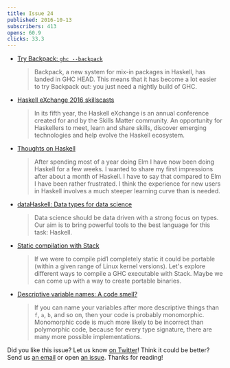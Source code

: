 ```yaml
---
title: Issue 24
published: 2016-10-13
subscribers: 413
opens: 60.9
clicks: 33.3
---
```


-   [Try Backpack: `ghc --backpack`](http://blog.ezyang.com/2016/10/try-backpack-ghc-backpack/)

    > Backpack, a new system for mix-in packages in Haskell, has landed in GHC HEAD. This means that it has become a lot easier to try Backpack out: you just need a nightly build of GHC.

-   [Haskell eXchange 2016 skillscasts](https://skillsmatter.com/conferences/7276-haskell-exchange-2016#skillscasts)

    > In its fifth year, the Haskell eXchange is an annual conference created for and by the Skills Matter community. An opportunity for Haskellers to meet, learn and share skills, discover emerging technologies and help evolve the Haskell ecosystem.

-   [Thoughts on Haskell](http://get-finch.com/2016/09/26/thoughts_on_haskell.html)

    > After spending most of a year doing Elm I have now been doing Haskell for a few weeks. I wanted to share my first impressions after about a month of Haskell. I have to say that compared to Elm I have been rather frustrated. I think the experience for new users in Haskell involves a much steeper learning curve than is needed.

-   [dataHaskell: Data types for data science](http://www.datahaskell.org)

    > Data science should be data driven with a strong focus on types. Our aim is to bring powerful tools to the best language for this task: Haskell.

-   [Static compilation with Stack](https://www.fpcomplete.com/blog/2016/10/static-compilation-with-stack)

    > If we were to compile pid1 completely static it could be portable (within a given range of Linux kernel versions). Let's explore different ways to compile a GHC executable with Stack. Maybe we can come up with a way to create portable binaries.

-   [Descriptive variable names: A code smell?](http://degoes.net/articles/insufficiently-polymorphic)

    > If you can name your variables after more descriptive things than `f`, `a`, `b`, and so on, then your code is probably monomorphic. Monomorphic code is much more likely to be incorrect than polymorphic code, because for every type signature, there are many more possible implementations.

Did you like this issue?
Let us know [on Twitter](https://twitter.com/haskellweekly)!
Think it could be better?
Send us [an email](mailto:info@haskellweekly.news) or open [an issue](https://github.com/haskellweekly/haskellweekly.github.io/issues/new).
Thanks for reading!
